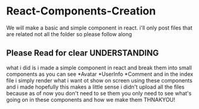 # React-Components-Creation
We will make a basic and simple component in react. i'll only post files that are related not all the folder so please follow along

<h2>Please Read for clear UNDERSTANDING</h2>
what i did is i made a simple component in react and break them into small components as you can see
*Avatar
*UserInfo
*Comment
and in the index file i simply render what i want ot show on screen 
using these components and i made 
hopefully this makes a little sense
i didn't upload all the files because as of now you don't need to se them 
you only need to see what's going on in these components and how we make them
THNAKYOU!
